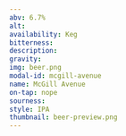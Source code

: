 ```yaml
---
abv: 6.7%
alt:
availability: Keg
bitterness: 
description:
gravity: 
img: beer.png
modal-id: mcgill-avenue
name: McGill Avenue
on-tap: nope
sourness: 
style: IPA
thumbnail: beer-preview.png
---
```

